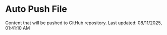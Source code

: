 # Auto Push File

Content that will be pushed to GitHub repository.
Last updated: 08/11/2025, 01:41:10 AM